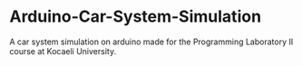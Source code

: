 # Arduino-Car-System-Simulation
A car system simulation on arduino made  for the Programming Laboratory II course at Kocaeli University. 
